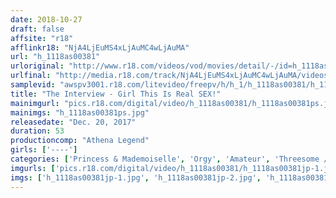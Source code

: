 ```yaml
---
date: 2018-10-27
draft: false
affsite: "r18"
afflinkr18: "NjA4LjEuMS4xLjAuMC4wLjAuMA"
url: "h_1118as00381"
urloriginal: "http://www.r18.com/videos/vod/movies/detail/-/id=h_1118as00381"
urlfinal: "http://media.r18.com/track/NjA4LjEuMS4xLjAuMC4wLjAuMA/videos/vod/movies/detail/-/id=h_1118as00381"
samplevid: "awspv3001.r18.com/litevideo/freepv/h/h_1/h_1118as00381/h_1118as00381_dmb_s.mp4"
title: "The Interview - Girl This Is Real SEX!"
mainimgurl: "pics.r18.com/digital/video/h_1118as00381/h_1118as00381ps.jpg"
mainimgs: "h_1118as00381ps.jpg"
releasedate: "Dec. 20, 2017"
duration: 53
productioncomp: "Athena Legend"
girls: ['----']
categories: ['Princess & Mademoiselle', 'Orgy', 'Amateur', 'Threesome / Foursome']
imgurls: ['pics.r18.com/digital/video/h_1118as00381/h_1118as00381jp-1.jpg', 'pics.r18.com/digital/video/h_1118as00381/h_1118as00381jp-2.jpg', 'pics.r18.com/digital/video/h_1118as00381/h_1118as00381jp-3.jpg', 'pics.r18.com/digital/video/h_1118as00381/h_1118as00381jp-4.jpg', 'pics.r18.com/digital/video/h_1118as00381/h_1118as00381jp-5.jpg', 'pics.r18.com/digital/video/h_1118as00381/h_1118as00381jp-6.jpg', 'pics.r18.com/digital/video/h_1118as00381/h_1118as00381jp-7.jpg', 'pics.r18.com/digital/video/h_1118as00381/h_1118as00381jp-8.jpg', 'pics.r18.com/digital/video/h_1118as00381/h_1118as00381jp-9.jpg', 'pics.r18.com/digital/video/h_1118as00381/h_1118as00381jp-10.jpg', 'pics.r18.com/digital/video/h_1118as00381/h_1118as00381jp-11.jpg', 'pics.r18.com/digital/video/h_1118as00381/h_1118as00381jp-12.jpg', 'pics.r18.com/digital/video/h_1118as00381/h_1118as00381jp-13.jpg', 'pics.r18.com/digital/video/h_1118as00381/h_1118as00381jp-14.jpg', 'pics.r18.com/digital/video/h_1118as00381/h_1118as00381jp-15.jpg', 'pics.r18.com/digital/video/h_1118as00381/h_1118as00381jp-16.jpg', 'pics.r18.com/digital/video/h_1118as00381/h_1118as00381jp-17.jpg', 'pics.r18.com/digital/video/h_1118as00381/h_1118as00381jp-18.jpg', 'pics.r18.com/digital/video/h_1118as00381/h_1118as00381jp-19.jpg', 'pics.r18.com/digital/video/h_1118as00381/h_1118as00381jp-20.jpg']
imgs: ['h_1118as00381jp-1.jpg', 'h_1118as00381jp-2.jpg', 'h_1118as00381jp-3.jpg', 'h_1118as00381jp-4.jpg', 'h_1118as00381jp-5.jpg', 'h_1118as00381jp-6.jpg', 'h_1118as00381jp-7.jpg', 'h_1118as00381jp-8.jpg', 'h_1118as00381jp-9.jpg', 'h_1118as00381jp-10.jpg', 'h_1118as00381jp-11.jpg', 'h_1118as00381jp-12.jpg', 'h_1118as00381jp-13.jpg', 'h_1118as00381jp-14.jpg', 'h_1118as00381jp-15.jpg', 'h_1118as00381jp-16.jpg', 'h_1118as00381jp-17.jpg', 'h_1118as00381jp-18.jpg', 'h_1118as00381jp-19.jpg', 'h_1118as00381jp-20.jpg']
---
```

